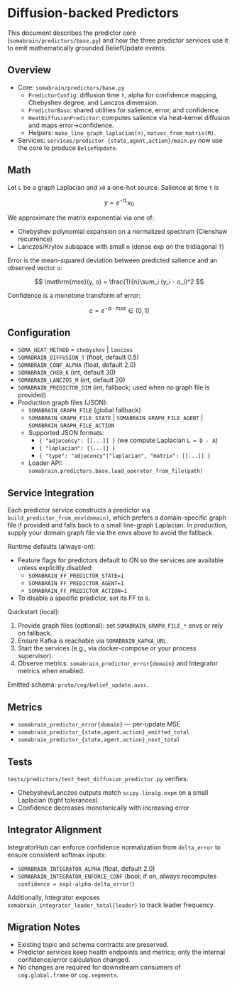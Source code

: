 # Diffusion-backed Predictors

This document describes the predictor core (`somabrain/predictors/base.py`) and how the three predictor services use it to emit mathematically grounded BeliefUpdate events.

## Overview

- Core: `somabrain/predictors/base.py`
  - `PredictorConfig`: diffusion time `t`, alpha for confidence mapping, Chebyshev degree, and Lanczos dimension.
  - `PredictorBase`: shared utilities for salience, error, and confidence.
  - `HeatDiffusionPredictor`: computes salience via heat-kernel diffusion and maps error→confidence.
  - Helpers: `make_line_graph_laplacian(n)`, `matvec_from_matrix(M)`.
- Services: `services/predictor-{state,agent,action}/main.py` now use the core to produce `BeliefUpdate`.

## Math

Let `L` be a graph Laplacian and `x0` a one-hot source. Salience at time `t` is

$$ y = e^{-tL} x_0 $$

We approximate the matrix exponential via one of:
- Chebyshev polynomial expansion on a normalized spectrum (Clenshaw recurrence)
- Lanczos/Krylov subspace with small `m` (dense exp on the tridiagonal `T`)

Error is the mean-squared deviation between predicted salience and an observed vector `o`:

$$ \mathrm{mse}(y, o) = \frac{1}{n}\sum_i (y_i - o_i)^2 $$

Confidence is a monotone transform of error:

$$ c = e^{-\alpha \cdot \mathrm{mse}} \in (0, 1] $$

## Configuration

- `SOMA_HEAT_METHOD` = `chebyshev` | `lanczos`
- `SOMABRAIN_DIFFUSION_T` (float, default 0.5)
- `SOMABRAIN_CONF_ALPHA` (float, default 2.0)
- `SOMABRAIN_CHEB_K` (int, default 30)
- `SOMABRAIN_LANCZOS_M` (int, default 20)
- `SOMABRAIN_PREDICTOR_DIM` (int, fallback; used when no graph file is provided)
- Production graph files (JSON):
  - `SOMABRAIN_GRAPH_FILE` (global fallback)
  - `SOMABRAIN_GRAPH_FILE_STATE` | `SOMABRAIN_GRAPH_FILE_AGENT` | `SOMABRAIN_GRAPH_FILE_ACTION`
  - Supported JSON formats:
    - `{ "adjacency": [[...]] }` (we compute Laplacian `L = D - A`)
    - `{ "laplacian": [[...]] }`
    - `{ "type": "adjacency"|"laplacian", "matrix": [[...]] }`
  - Loader API: `somabrain.predictors.base.load_operator_from_file(path)`

## Service Integration

Each predictor service constructs a predictor via `build_predictor_from_env(domain)`, which prefers a domain-specific graph file if provided and falls back to a small line-graph Laplacian. In production, supply your domain graph file via the envs above to avoid the fallback.

Runtime defaults (always-on):
- Feature flags for predictors default to ON so the services are available unless explicitly disabled:
  - `SOMABRAIN_FF_PREDICTOR_STATE=1`
  - `SOMABRAIN_FF_PREDICTOR_AGENT=1`
  - `SOMABRAIN_FF_PREDICTOR_ACTION=1`
- To disable a specific predictor, set its FF to `0`.

Quickstart (local):
1) Provide graph files (optional): set `SOMABRAIN_GRAPH_FILE_*` envs or rely on fallback.
2) Ensure Kafka is reachable via `SOMABRAIN_KAFKA_URL`.
3) Start the services (e.g., via docker-compose or your process supervisor).
4) Observe metrics: `somabrain_predictor_error{domain}` and Integrator metrics when enabled.

Emitted schema: `proto/cog/belief_update.avsc`.

## Metrics

- `somabrain_predictor_error{domain}` — per-update MSE
- `somabrain_predictor_{state,agent,action}_emitted_total`
- `somabrain_predictor_{state,agent,action}_next_total`

## Tests

`tests/predictors/test_heat_diffusion_predictor.py` verifies:
- Chebyshev/Lanczos outputs match `scipy.linalg.expm` on a small Laplacian (tight tolerances)
- Confidence decreases monotonically with increasing error

## Integrator Alignment

IntegratorHub can enforce confidence normalization from `delta_error` to ensure consistent softmax inputs:
- `SOMABRAIN_INTEGRATOR_ALPHA` (float, default 2.0)
- `SOMABRAIN_INTEGRATOR_ENFORCE_CONF` (bool; if on, always recomputes `confidence = exp(-alpha·delta_error)`)

Additionally, Integrator exposes `somabrain_integrator_leader_total{leader}` to track leader frequency.

## Migration Notes

- Existing topic and schema contracts are preserved.
- Predictor services keep health endpoints and metrics; only the internal confidence/error calculation changed.
- No changes are required for downstream consumers of `cog.global.frame` or `cog.segments`.
